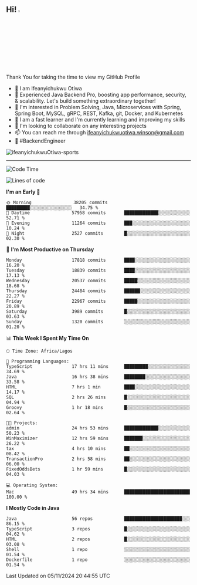 <!-- BLOG-POST-LIST:START --><!-- BLOG-POST-LIST:END -->

## Hi! <img src="https://media.giphy.com/media/hvRJCLFzcasrR4ia7z/giphy.gif" width="4%"> 

Thank You for taking the time to view my GitHub Profile

- 👋 I am Ifeanyichukwu Otiwa
- 🚀 Experienced Java Backend Pro, boosting app performance, security, & scalability. Let's build something extraordinary together!
- 👀 I'm interested in Problem Solving, Java, Microservices with Spring, Spring Boot, MySQL, gRPC, REST, Kafka, git, Docker, and Kubernetes
- 🌱 I am a fast learner and I'm currently learning and improving my skills
- 💞️ I'm looking to collaborate on any interesting projects
- 📫 You can reach me through ifeanyichukwuotiwa.winson@gmail.com
- 🚀 #BackendEngineer

<p align="left" marginTop="10px"> <img src="https://komarev.com/ghpvc/?username=ifeanyichukwuOtiwa-sports&label=Profile%20views&color=0e75b6&style=for-the-badge" alt="ifeanyichukwuOtiwa-sports" /> </p>

***

<!--START_SECTION:waka-->
![Code Time](http://img.shields.io/badge/Code%20Time-3%2C094%20hrs%2055%20mins-blue)

![Lines of code](https://img.shields.io/badge/From%20Hello%20World%20I%27ve%20Written-27.3%20million%20lines%20of%20code-blue)

**I'm an Early 🐤** 

```text
🌞 Morning                38205 commits       █████████░░░░░░░░░░░░░░░░   34.75 % 
🌆 Daytime                57958 commits       █████████████░░░░░░░░░░░░   52.71 % 
🌃 Evening                11264 commits       ███░░░░░░░░░░░░░░░░░░░░░░   10.24 % 
🌙 Night                  2527 commits        █░░░░░░░░░░░░░░░░░░░░░░░░   02.30 % 
```
📅 **I'm Most Productive on Thursday** 

```text
Monday                   17818 commits       ████░░░░░░░░░░░░░░░░░░░░░   16.20 % 
Tuesday                  18839 commits       ████░░░░░░░░░░░░░░░░░░░░░   17.13 % 
Wednesday                20537 commits       █████░░░░░░░░░░░░░░░░░░░░   18.68 % 
Thursday                 24484 commits       ██████░░░░░░░░░░░░░░░░░░░   22.27 % 
Friday                   22967 commits       █████░░░░░░░░░░░░░░░░░░░░   20.89 % 
Saturday                 3989 commits        █░░░░░░░░░░░░░░░░░░░░░░░░   03.63 % 
Sunday                   1320 commits        ░░░░░░░░░░░░░░░░░░░░░░░░░   01.20 % 
```


📊 **This Week I Spent My Time On** 

```text
🕑︎ Time Zone: Africa/Lagos

💬 Programming Languages: 
TypeScript               17 hrs 11 mins      █████████░░░░░░░░░░░░░░░░   34.69 % 
Java                     16 hrs 38 mins      ████████░░░░░░░░░░░░░░░░░   33.58 % 
HTML                     7 hrs 1 min         ████░░░░░░░░░░░░░░░░░░░░░   14.17 % 
SQL                      2 hrs 26 mins       █░░░░░░░░░░░░░░░░░░░░░░░░   04.94 % 
Groovy                   1 hr 18 mins        █░░░░░░░░░░░░░░░░░░░░░░░░   02.64 % 

🐱‍💻 Projects: 
admin                    24 hrs 53 mins      █████████████░░░░░░░░░░░░   50.23 % 
WinMaximizer             12 hrs 59 mins      ███████░░░░░░░░░░░░░░░░░░   26.22 % 
tax                      4 hrs 10 mins       ██░░░░░░░░░░░░░░░░░░░░░░░   08.42 % 
TransactionPro           2 hrs 58 mins       ██░░░░░░░░░░░░░░░░░░░░░░░   06.00 % 
FixedOddsBets            1 hr 59 mins        █░░░░░░░░░░░░░░░░░░░░░░░░   04.03 % 

💻 Operating System: 
Mac                      49 hrs 34 mins      █████████████████████████   100.00 % 
```

**I Mostly Code in Java** 

```text
Java                     56 repos            ██████████████████████░░░   86.15 % 
TypeScript               3 repos             █░░░░░░░░░░░░░░░░░░░░░░░░   04.62 % 
HTML                     2 repos             █░░░░░░░░░░░░░░░░░░░░░░░░   03.08 % 
Shell                    1 repo              ░░░░░░░░░░░░░░░░░░░░░░░░░   01.54 % 
Dockerfile               1 repo              ░░░░░░░░░░░░░░░░░░░░░░░░░   01.54 % 
```




 Last Updated on 05/11/2024 20:44:55 UTC
<!--END_SECTION:waka-->

<!--
<p align="center">
![trophy](https://github-profile-trophy.vercel.app/?username=ifeanyichukwuOtiwa-sports&theme=onedark) (https://github.com/ryo-ma/github-profile-trophy)
</p>
-->

<!---
ifeanyi-otiwa/ifeanyi-otiwa is a ✨ special ✨ repository because its `README.md` (this file) appears on your GitHub profile.
You can click the Preview link to take a look at your changes.
--->

